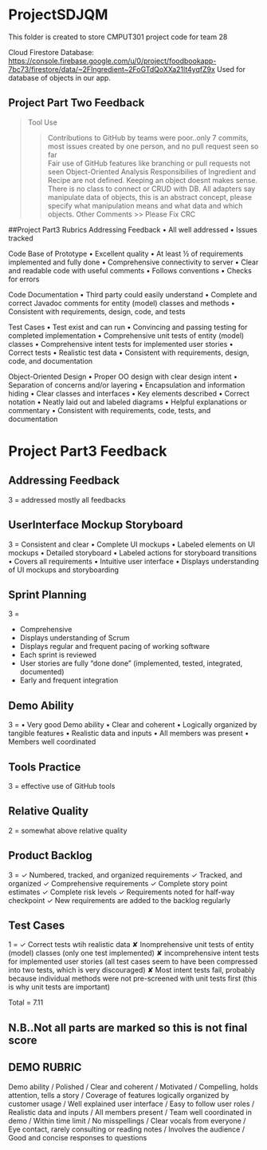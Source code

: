 # ProjectSDJQM
This folder is created to store CMPUT301 project code for team 28

Cloud Firestore Database:
https://console.firebase.google.com/u/0/project/foodbookapp-7bc73/firestore/data/~2FIngredient~2FoGTdQoXXa21lt4yqfZ9x
Used for database of objects in our app.

## Project Part Two Feedback

> Tool Use
 >> Contributions to GitHub by teams were poor..only 7 commits, most issues created by one person, and no pull request seen so far                                                                                           
 >> Fair use of GitHub features like branching or pull requests not seen
> Object-Oriented Analysis
 >> Responsibilies of Ingredient and Recipe are not defined. Keeping an object doesnt makes sense. There is no class to connect or CRUD with DB. 
 >> All adapters say manipulate data of objects, this is an abstract concept, please specify what manipulation means and what data and which objects.
> Other Comments
    >> Please Fix CRC



##Project Part3 Rubrics
Addressing Feedback
•    All well addressed
•    Issues tracked

Code Base of Prototype
•    Excellent quality
•    At least ½ of requirements implemented and fully done
•    Comprehensive connectivity to server
•    Clear and readable code with useful comments
•    Follows conventions
•    Checks for errors

Code Documentation
•    Third party could easily understand
•    Complete and correct Javadoc comments for entity (model) classes and methods
•    Consistent with requirements, design, code, and tests

Test Cases
•    Test exist and can run
•    Convincing and passing testing for completed implementation
•    Comprehensive unit tests of entity (model) classes
•    Comprehensive intent tests for implemented user stories
•    Correct tests
•    Realistic test data
•    Consistent with requirements, design, code, and documentation

Object-Oriented Design
•    Proper OO design with clear design intent
•    Separation of concerns and/or layering
•    Encapsulation and information hiding
•    Clear classes and interfaces
•    Key elements described
•    Correct notation
•    Neatly laid out and labeled diagrams
•    Helpful explanations or commentary
•    Consistent with requirements, code, tests, and documentation

# Project Part3 Feedback

## Addressing Feedback
3 = 
addressed mostly all feedbacks

## UserInterface Mockup Storyboard
3 = 
Consistent and clear
• Complete UI mockups
• Labeled elements on UI mockups
• Detailed storyboard
• Labeled actions for storyboard transitions
• Covers all requirements
• Intuitive user interface
• Displays understanding of UI mockups and storyboarding

## Sprint Planning

3 = 
- Comprehensive
- Displays understanding of Scrum
- Displays regular and frequent pacing of working software
- Each sprint is reviewed
- User stories are fully “done done” (implemented, tested, integrated, documented)
- Early and frequent integration   

## Demo Ability

3 = 
• Very good Demo ability
• Clear and coherent
• Logically organized by tangible features
• Realistic data and inputs
• All members was present
• Members well coordinated

## Tools Practice
3 = effective use of GitHub tools

## Relative Quality
2 = somewhat above relative quality

## Product Backlog
3 = 
✓ Numbered, tracked, and organized requirements
✓ Tracked, and organized
✓ Comprehensive requirements
✓ Complete story point estimates
✓ Complete risk levels
✓ Requirements noted for half-way checkpoint
✓ New requirements are added to the backlog regularly

## Test Cases

1 = 
✓ Correct tests wtih realistic data
✘ Inomprehensive unit tests of entity (model) classes (only one test implemented)
✘ incomprehensive intent tests for implemented user stories (all test cases seem to have been compressed into two tests, which is very discouraged)
✘ Most intent tests fail, probably because individual methods were not pre-screened with unit tests first (this is why unit tests are important)

Total = 7.11

## N.B..Not all parts are marked so this is not final score

## DEMO RUBRIC

Demo ability / Polished / Clear and coherent / Motivated / Compelling, holds attention, tells a story / Coverage of features logically organized by customer usage / Well explained user interface / Easy to follow user roles / Realistic data and inputs / All members present / Team well coordinated in demo / Within time limit / No misspellings / Clear vocals from everyone / Eye contact, rarely consulting or reading notes / Involves the audience / Good and concise responses to questions



